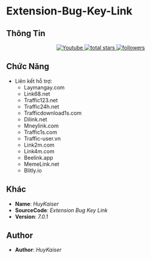 # Extension-Bug-Key-Link

## Thông Tin
<p align="center">
  <a href="https://youtube.com/@HuyKaiserDev?si=RaQ8BvgLRUV2JQr4">
    <img alt="Youtube" title="Youtube" src="https://img.shields.io/badge/-Youtube-FF0000?style=for-the-badge&logo=youtube&logoColor=white"/>
  </a>
  <a href="https://github.com/huykaiserOwO?tab=repositories&sort=stargazers">
    <img alt="total stars" title="Total stars on GitHub" src="https://custom-icon-badges.demolab.com/github/stars/huykaiserOwO?color=B8B92B&style=for-the-badge&labelColor=959532&logo=star"/>
  </a>
  <a href="https://github.com/huykaiserOwO">
    <img alt="followers" title="Follow me on Github" src="https://img.shields.io/github/followers/huykaiserOwO?color=236ad3&style=for-the-badge&logo=github&label=Follow"/>
  </a>
</p>

## Chức Năng
- Liên kết hỗ trợ:
  - Laymangay.com
  - Link68.net
  - Traffic123.net
  - Traffic24h.net
  - Trafficdownload1s.com
  - Dilink.net
  - Mneylink.com
  - Traffic1s.com
  - Traffic-user.vn
  - Link2m.com
  - Link4m.com
  - Beelink.app
  - MemeLink.net
  - Blitly.io

## Khác
- **Name**: *HuyKaiser*
- **SourceCode**: *Extension Bug Key Link*
- **Version**: *7.0.1*

## Author
- **Author**: *HuyKaiser*
